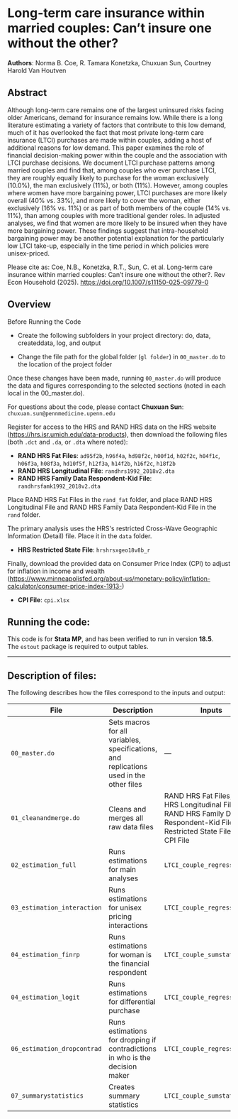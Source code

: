 
# Long-term care insurance within married couples: Can’t insure one without the other?

**Authors**: Norma B. Coe, R. Tamara Konetzka, Chuxuan Sun, Courtney Harold Van Houtven

## Abstract
Although long-term care remains one of the largest uninsured risks facing older Americans, demand for insurance remains low. While there is a long literature estimating a variety of factors that contribute to this low demand, much of it has overlooked the fact that most private long-term care insurance (LTCI) purchases are made within couples, adding a host of additional reasons for low demand. This paper examines the role of financial decision-making power within the couple and the association with LTCI purchase decisions. We document LTCI purchase patterns among married couples and find that, among couples who ever purchase LTCI, they are roughly equally likely to purchase for the woman exclusively (10.0%), the man exclusively (11%), or both (11%). However, among couples where women have more bargaining power, LTCI purchases are more likely overall (40% vs. 33%), and more likely to cover the woman, either exclusively (16% vs. 11%) or as part of both members of the couple (14% vs. 11%), than among couples with more traditional gender roles. In adjusted analyses, we find that women are more likely to be insured when they have more bargaining power. These findings suggest that intra-household bargaining power may be another potential explanation for the particularly low LTCI take-up, especially in the time period in which policies were unisex-priced.

Please cite as: Coe, N.B., Konetzka, R.T., Sun, C. et al. Long-term care insurance within married couples: Can’t insure one without the other?. Rev Econ Household (2025). https://doi.org/10.1007/s11150-025-09779-0

## Overview

Before Running the Code

- Create the following subfolders in your project directory: do, data, createddata, log, and output

- Change the file path for the global folder (`gl folder`) in `00_master.do` to the location of the project folder

Once these changes have been made, running `00_master.do` will produce the data and figures corresponding to the selected sections (noted in each local in the 00_master.do).

For questions about the code, please contact **Chuxuan Sun**:  
`chuxuan.sun@pennmedicine.upenn.edu`

Register for access to the HRS and RAND HRS data on the HRS website  
(https://hrs.isr.umich.edu/data-products), then download the following files (both `.dct` and `.da`, or `.dta` where noted):

- **RAND HRS Fat Files**: `ad95f2b`, `h96f4a`, `hd98f2c`, `h00f1d`, `h02f2c`, `h04f1c`, `h06f3a`, `h08f3a`, `hd10f5f`, `h12f3a`, `h14f2b`, `h16f2c`, `h18f2b`
- **RAND HRS Longitudinal File**: `randhrs1992_2018v2.dta`
- **RAND HRS Family Data Respondent-Kid File**: `randhrsfamk1992_2018v2.dta`

Place RAND HRS Fat Files in the `rand_fat` folder, and place RAND HRS Longitudinal File and RAND HRS Family Data Respondent-Kid File in the `rand` folder.

The primary analysis uses the HRS's restricted Cross-Wave Geographic Information (Detail) file. Place it in the `data` folder.

- **HRS Restricted State File**: `hrshrsxgeo18v8b_r`

Finally, download the provided data on Consumer Price Index (CPI) to adjust for inflation in income and wealth  
(https://www.minneapolisfed.org/about-us/monetary-policy/inflation-calculator/consumer-price-index-1913-)

- **CPI File**: `cpi.xlsx`




## Running the code:

This code is for **Stata MP**, and has been verified to run in version **18.5**.  
The `estout` package is required to output tables.

---

## Description of files:

The following describes how the files correspond to the inputs and output:

| File                        | Description                                                  | Inputs                                                                                          | Outputs                                               | Notes                                                  |
|-----------------------------|--------------------------------------------------------------|--------------------------------------------------------------------------------------------------|--------------------------------------------------------|--------------------------------------------------------|
| `00_master.do`              | Sets macros for all variables, specifications, and replications used in the other files | —                                                                                                | —                                                      | Only edit the global folder and the individual global macros |
| `01_cleanandmerge.do`       | Cleans and merges all raw data files                         | RAND HRS Fat Files, RAND HRS Longitudinal File, RAND HRS Family Data Respondent-Kid File, HRS Restricted State File, and CPI File | `LTCI_couple_regression.dta`; Table 1 (sample restrictions) | —                                                      |
| `02_estimation_full`        | Runs estimations for main analyses                           | `LTCI_couple_regression.dta`                                                                     | `LTCI_couple_sumstats.dta`; Table 3 ME + Appendix Tables 5 | —                                                      |
| `03_estimation_interaction` | Runs estimations for unisex pricing interactions             | `LTCI_couple_regression.dta`                                                                     | Table 3 ME + Appendix Tables 6                          | —                                                      |
| `04_estimation_finrp`       | Runs estimations for woman is the financial respondent       | `LTCI_couple_sumstats.dta`                                                                       | Table 3 ME + Appendix Tables 7                          | —                                                      |
| `04_estimation_logit`       | Runs estimations for differential purchase                   | `LTCI_couple_regression.dta`                                                                     | Table 3 ME + Appendix Tables 8                          | —                                                      |
| `06_estimation_dropcontrad` | Runs estimations for dropping if contradictions in who is the decision maker | `LTCI_couple_regression.dta`                                                                     | Appendix Tables 9                                      | —                                                      |
| `07_summarystatistics`      | Creates summary statistics                                   | `LTCI_couple_sumstats.dta`                                                                       | Tables 2                                               | —                                                      |
